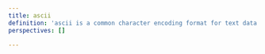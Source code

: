 ```yaml
---
title: ascii
definition: 'ascii is a common character encoding format for text data in computers and the internet.'
perspectives: []

---
```

